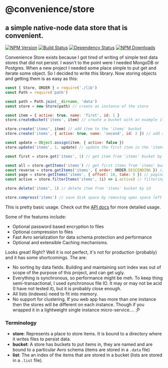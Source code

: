 # @convenience/store
## a simple native-node data store that is convenient.

[![NPM Version](https://img.shields.io/npm/v/@convenience/store.svg?style=flat-square)](https://www.npmjs.com/package/@convenience/store)
[![Build Status](https://travis-ci.org/holmok/convenience-store?branch=master)](https://travis-ci.org/holmok/convenience-store)
[![Dependency Status](https://david-dm.org/holmok/convenience-store?theme=shields.io)](https://david-dm.org/holmok/convenience-store)
[![NPM Downloads](https://img.shields.io/npm/dm/@convenience/store.svg?style=flat-square)](https://npm-stat.com/charts.html?package=@convenience/store)


Convenience Store exists because I got tired of writing of simple test data stores that did not persist.  I wasn't to the point were I needed MongoDB or Postgres.  When a new project I needed some place simple to put get and iterate some object.  So I decided to write this library.  Now storing objects and getting them is as easy as this:

```javascript
const { Store, ORDER } = require('./lib')
const Path = require('path')

const path = Path.join(__dirname, 'data')
const store = new Store(path) // create an instance of the store

const item = { active: true, name: 'first', id: 1 }
store.createBucket('items', item) // create a bucket with an example item to enforce a schema

store.create('items', item) // add item to the 'items' bucket
store.create('items', { active: true, name: 'second', id: 2 }) // add another item to the 'items' bucket

const update = Object.assign(item, { active: false })
store.update('items', 1, update) // update the first item in the 'items' bucket

const first = store.get('items', 1) // get item from 'items' bucket by id

const all = store.getItems('items') // get first items from 'items' bucket in the order they were added (oldest > newest)
const reverse = store.getItems('items', { order: ORDER.DESCENDING }) // get items from 'items' bucket in newest > oldest order
const page = store.getItems('items', { offset: 10, take: 5 }) // pagination!
const active = store.filterItems('items', (i) => i.active) // filtering! this gets the active items back

store.delete('items', 1) // delete item from 'items' bucket by id

store.compress('items') // save disk space by removing open space left by updates and deleted files in a bucket.
```

This is pretty basic usage.  Check out the [API docs](API.md) for more detailed usage.

Some of the features include:
- Optional password based encryption to files
- Optional compression to files
- Fast Avro serialization for data schema protection and performance
- Optional and extensible Caching mechanisms.

Looks great! Right? Well it is not perfect, it's not for production (probably) and it has some shortcomings. The are:

- No sorting by data fields. Building and maintaining sort index was out of scope of the purpose of this project, and can get ugly.
- Everything is synchronous, so performance might be meh.  To keep thing semi-transactional, I used synchronous file IO. It may or may not be acid (I have not tested it), but it is probably close enough.
- All lists (indexes) need to fit into memory. 
- No support for clustering.  If you web app has more than one instance then the stores will be different on each instance. Though if you wrapped it in a lightweight single instance micro-service.... ;P

### Terminology

- __store__: Represents a place to store items. It is bound to a directory where it writes files to persist data.
- __bucket__: A store has buckets to put items in, they are named and are bound to a particular Avro schema (items are stored in a `.data` file)
- __list__: The an index of the items that are stored in a bucket (lists are stored in a `.list` file).